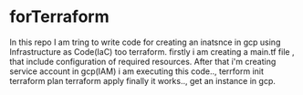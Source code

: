 # forTerraform
In this repo  I am tring to write code for creating an inatsnce in gcp using Infrastructure as Code(IaC) too terraform.
firstly i am creating a main.tf file , that include configuration of required resources.
After that i'm creating service account in gcp(IAM)
i am executing this code..,
terrform init
terraform plan
terraform apply
finally it works.., get an instance in gcp.
